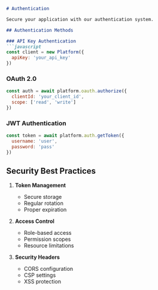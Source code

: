 ```markdown
# Authentication

Secure your application with our authentication system.

## Authentication Methods

### API Key Authentication
```javascript
const client = new Platform({
  apiKey: 'your_api_key'
})
```

### OAuth 2.0
```javascript
const auth = await platform.oauth.authorize({
  clientId: 'your_client_id',
  scope: ['read', 'write']
})
```

### JWT Authentication
```javascript
const token = await platform.auth.getToken({
  username: 'user',
  password: 'pass'
})
```

## Security Best Practices

1. **Token Management**
   - Secure storage
   - Regular rotation
   - Proper expiration

2. **Access Control**
   - Role-based access
   - Permission scopes
   - Resource limitations

3. **Security Headers**
   - CORS configuration
   - CSP settings
   - XSS protection
```

